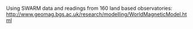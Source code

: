 Using SWARM data and readings from 160 land based observatories:
http://www.geomag.bgs.ac.uk/research/modelling/WorldMagneticModel.html